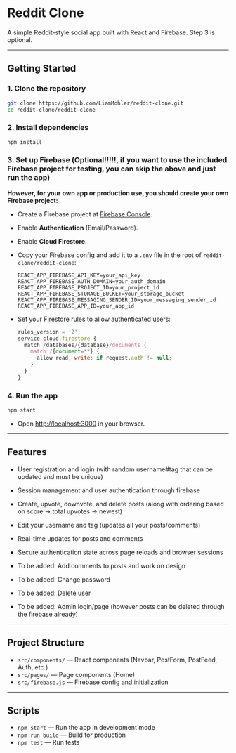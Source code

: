 # Reddit Clone

A simple Reddit-style social app built with React and Firebase. Step 3 is optional.

---

## Getting Started

### 1. **Clone the repository**

```bash
git clone https://github.com/LiamMohler/reddit-clone.git
cd reddit-clone/reddit-clone
```

### 2. **Install dependencies**

```bash
npm install
```

### 3. **Set up Firebase** (Optional!!!!!, if you want to use the included Firebase project for testing, you can skip the above and just run the app)

**However, for your own app or production use, you should create your own Firebase project:**


- Create a Firebase project at [Firebase Console](https://console.firebase.google.com/).
- Enable **Authentication** (Email/Password).
- Enable **Cloud Firestore**.
- Copy your Firebase config and add it to a `.env` file in the root of `reddit-clone/reddit-clone`:

  ```
  REACT_APP_FIREBASE_API_KEY=your_api_key
  REACT_APP_FIREBASE_AUTH_DOMAIN=your_auth_domain
  REACT_APP_FIREBASE_PROJECT_ID=your_project_id
  REACT_APP_FIREBASE_STORAGE_BUCKET=your_storage_bucket
  REACT_APP_FIREBASE_MESSAGING_SENDER_ID=your_messaging_sender_id
  REACT_APP_FIREBASE_APP_ID=your_app_id
  ```

- Set your Firestore rules to allow authenticated users:

  ```js
  rules_version = '2';
  service cloud.firestore {
    match /databases/{database}/documents {
      match /{document=**} {
        allow read, write: if request.auth != null;
      }
    }
  }
  ```

### 4. **Run the app**

```bash
npm start
```

- Open [http://localhost:3000](http://localhost:3000) in your browser.

---

## Features

- User registration and login (with random username#tag that can be updated and must be unique)
- Session management and user authentication through firebase
- Create, upvote, downvote, and delete posts (along with ordering based on score -> total upvotes -> newest)
- Edit your username and tag (updates all your posts/comments)
- Real-time updates for posts and comments
- Secure authentication state across page reloads and browser sessions


- To be added: Add comments to posts and work on design
- To be added: Change password
- To be added: Delete user
- To be added: Admin login/page (however posts can be deleted through the firebase already)

---

## Project Structure

- `src/components/` — React components (Navbar, PostForm, PostFeed, Auth, etc.)
- `src/pages/` — Page components (Home)
- `src/firebase.js` — Firebase config and initialization

---

## Scripts

- `npm start` — Run the app in development mode
- `npm run build` — Build for production
- `npm test` — Run tests
